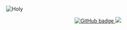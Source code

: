 ![Holy](https://user-images.githubusercontent.com/71842138/130051116-59ce3e4c-97b6-4c6a-afdd-c82142e3d422.png)

<p align="center">
  <a href="https://github.com/holybugx?tab=followers">
    <img src="https://img.shields.io/github/followers/eddiejaoude?label=Followers&logo=GitHub&style=for-the-badge" alt="GitHub badge" />
  </a>
  <a href="http://twitter.com/holybugx">
    <img src="https://img.shields.io/twitter/follow/holybugx?label=Twitter&logo=twitter&style=for-the-badge" />
  </a>
</p>
